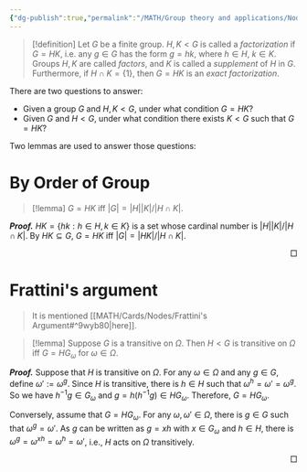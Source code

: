 ```yaml
---
{"dg-publish":true,"permalink":"/MATH/Group theory and applications/Nodes/1.1 Factorization of Groups/","dgPassFrontmatter":true}
---
```



> [!definition]
> Let $G$ be a finite group. $H,K<G$ is called a *factorization* if $G=HK$, i.e. any $g\in G$ has the form $g=hk$, where $h\in H$, $k\in K$. Groups $H,K$ are called *factors*, and $K$ is called a *supplement* of $H$ in $G$. Furthermore, if $H\cap K=\{1\}$, then $G=HK$ is an *exact factorization*.

There are two questions to answer:
- Given a group $G$ and $H,K<G$, under what condition $G=HK$?
- Given $G$ and $H<G$, under what condition there exists $K<G$ such that $G=HK$?

Two lemmas are used to answer those questions:

# By Order of Group

> [!lemma]
> $G=HK$ iff $|G|=|H||K|/|H\cap K|$.

**_Proof._**
$HK=\{hk:h\in H,k\in K\}$ is a set whose cardinal number is $|H||K|/|H\cap K|$. By $HK\subseteq G$, $G=HK$ iff $|G|=|HK|/|H\cap K|$.
<p align="right">□</p>

# Frattini's argument

> It is mentioned [[MATH/Cards/Nodes/Frattini's Argument#^9wyb80\|here]].

> [!lemma]
> Suppose $G$ is a transitive on $\Omega$. Then $H<G$ is transitive on $\Omega$ iff $G=HG_\omega$ for $\omega\in \Omega$.

**_Proof._**
Suppose that $H$ is transitive on $\Omega$. For any $\omega\in\Omega$ and any $g\in G$, define $\omega':=\omega^g$. Since $H$ is transitive, there is $h\in H$ such that $\omega^h=\omega'=\omega^g$. So we have $h^{-1}g\in G_\omega$ and $g=h(h^{-1}g)\in HG_\omega$. Therefore, $G=HG_\omega$.

Conversely, assume that $G=HG_{\omega}$. For any $\omega,\omega'\in\Omega$, there is $g\in G$ such that $\omega^g=\omega'$. As $g$ can be written as $g=xh$ with $x\in G_\omega$ and $h\in H$, there is $\omega^g=\omega^{xh}=\omega^h=\omega'$, i.e., $H$ acts on $\Omega$ transitively.
<p align="right">□</p>

